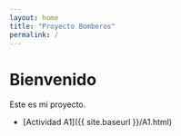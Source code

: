 ```yaml
---
layout: home
title: "Proyecto Bomberos"
permalink: /
---
```


# Bienvenido

Este es mi proyecto.

- [Actividad A1]({{ site.baseurl }}/A1.html)

